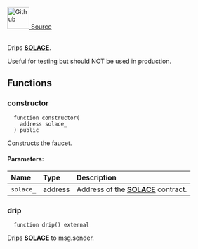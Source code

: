 <a href="https://github.com/solace-fi/solace-core/blob/main/contracts/Faucet.sol"><img src="/img/github.svg" alt="Github" width="50px"/> Source</a><br/><br/>

Drips [**SOLACE**](./SOLACE).

Useful for testing but should NOT be used in production.


## Functions
### constructor
```solidity
  function constructor(
    address solace_
  ) public
```
Constructs the faucet.


#### Parameters:
| Name | Type | Description                                                          |
| :--- | :--- | :------------------------------------------------------------------- |
| `solace_` | address | Address of the [**SOLACE**](./SOLACE) contract. |

### drip
```solidity
  function drip() external
```
Drips [**SOLACE**](./SOLACE) to msg.sender.




